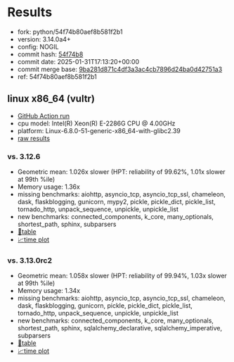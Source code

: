 # Results

- fork: python/54f74b80aef8b581f2b1
- version: 3.14.0a4+
- config: NOGIL
- commit hash: [54f74b8](https://github.com/python/cpython/commit/54f74b8)
- commit date: 2025-01-31T17:13:20+00:00
- commit merge base: [9ba281d871c4df3a3ac4cb7896d24ba0d42751a3](https://github.com/python/cpython/commit/9ba281d871c4df3a3ac4cb7896d24ba0d42751a3)
- ref: 54f74b80aef8b581f2b1

## linux x86_64 (vultr)

- [GitHub Action run](https://github.com/facebookexperimental/free-threading-benchmarking/actions/runs/13090875764)
- cpu model: Intel(R) Xeon(R) E-2286G CPU @ 4.00GHz
- platform: Linux-6.8.0-51-generic-x86_64-with-glibc2.39
- [raw results](bm-20250131-vultr-x86_64-python-54f74b80aef8b581f2b1-3.14.0a4%2B-54f74b8.json)

### vs. 3.12.6

- Geometric mean: 1.026x slower (HPT: reliability of 99.62%, 1.01x slower at 99th %ile)
- Memory usage: 1.36x
- missing benchmarks: aiohttp, asyncio_tcp, asyncio_tcp_ssl, chameleon, dask, flaskblogging, gunicorn, mypy2, pickle, pickle_dict, pickle_list, tornado_http, unpack_sequence, unpickle, unpickle_list
- new benchmarks: connected_components, k_core, many_optionals, shortest_path, sphinx, subparsers
- [📄table](bm-20250131-vultr-x86_64-python-54f74b80aef8b581f2b1-3.14.0a4%2B-54f74b8-vs-3.12.6.md)
- [📈time plot](bm-20250131-vultr-x86_64-python-54f74b80aef8b581f2b1-3.14.0a4%2B-54f74b8-vs-3.12.6.svg)

### vs. 3.13.0rc2

- Geometric mean: 1.058x slower (HPT: reliability of 99.94%, 1.03x slower at 99th %ile)
- Memory usage: 1.34x
- missing benchmarks: aiohttp, asyncio_tcp, asyncio_tcp_ssl, chameleon, dask, flaskblogging, gunicorn, pickle, pickle_dict, pickle_list, tornado_http, unpack_sequence, unpickle, unpickle_list
- new benchmarks: connected_components, k_core, many_optionals, shortest_path, sphinx, sqlalchemy_declarative, sqlalchemy_imperative, subparsers
- [📄table](bm-20250131-vultr-x86_64-python-54f74b80aef8b581f2b1-3.14.0a4%2B-54f74b8-vs-3.13.0rc2.md)
- [📈time plot](bm-20250131-vultr-x86_64-python-54f74b80aef8b581f2b1-3.14.0a4%2B-54f74b8-vs-3.13.0rc2.svg)

